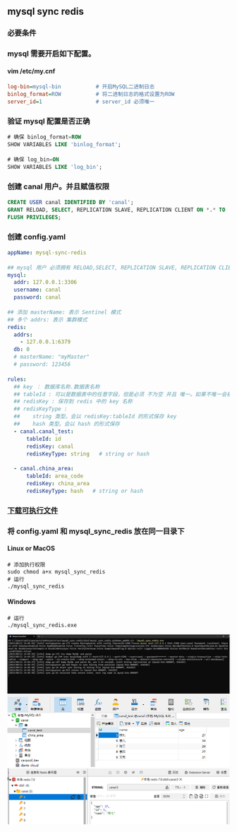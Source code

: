 ## mysql sync redis
### 必要条件

### mysql 需要开启如下配置。
#### vim /etc/my.cnf
```ini
log-bin=mysql-bin           # 开启MySQL二进制日志
binlog_format=ROW           # 将二进制日志的格式设置为ROW
server_id=1                 # server_id 必须唯一
```

### 验证 mysql 配置是否正确
```sql
# 确保 binlog_format=ROW
SHOW VARIABLES LIKE 'binlog_format';

# 确保 log_bin=ON
SHOW VARIABLES LIKE 'log_bin';
```

### 创建 canal 用户。并且赋值权限
```sql
CREATE USER canal IDENTIFIED BY 'canal';
GRANT RELOAD, SELECT, REPLICATION SLAVE, REPLICATION CLIENT ON *.* TO 'canal'@'%';
FLUSH PRIVILEGES;
```

### 创建 config.yaml 
```yaml
appName: mysql-sync-redis

## mysql 用户 必须拥有 RELOAD,SELECT, REPLICATION SLAVE, REPLICATION CLIENT 的权限。缺一不可
mysql:
  addr: 127.0.0.1:3306
  username: canal
  password: canal

## 添加 masterName: 表示 Sentinel 模式
## 多个 addrs: 表示 集群模式
redis:
  addrs:
    - 127.0.0.1:6379
  db: 0
  # masterName: "myMaster"
  # password: 123456

rules:
  ## key ： 数据库名称.数据表名称
  ## tableId : 可以是数据表中的任意字段，但是必须 不为空 并且 唯一。如果不唯一会被覆盖
  ## redisKey : 保存到 redis 中的 key 名称
  ## redisKeyType :
  ##    string 类型。会以 redisKey:tableId 的形式保存 key
  ##    hash 类型。会以 hash 的形式保存
  - canal.canal_test:
      tableId: id
      redisKey: canal
      redisKeyType: string   # string or hash

  - canal.china_area:
      tableId: area_code
      redisKey: china_area
      redisKeyType: hash   # string or hash

```

### [下载可执行文件](https://github.com/thousmile/mysql_sync_redis/releases)
### 将 config.yaml 和 mysql_sync_redis 放在同一目录下

#### Linux or MacOS
```shell
# 添加执行权限
sudo chmod a+x mysql_sync_redis
# 运行
./mysql_sync_redis 
```

#### Windows
```shell
# 运行
./mysql_sync_redis.exe
```

![](./images/1.png)
![](./images/2.png)
![](./images/3.png)

